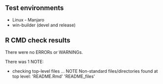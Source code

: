 ## Test environments
* Linux - Manjaro
* win-builder (devel and release)

## R CMD check results
There were no ERRORs or WARNINGs.

There was 1 NOTE:

* checking top-level files ... NOTE
Non-standard files/directories found at top level:
  'README.Rmd' 'README_files'
